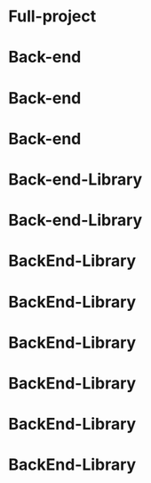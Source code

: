 # Full-project
# Back-end
# Back-end
# Back-end
# Back-end-Library
# Back-end-Library
# BackEnd-Library
# BackEnd-Library
# BackEnd-Library
# BackEnd-Library
# BackEnd-Library
# BackEnd-Library
